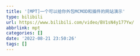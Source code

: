```yaml
---
title: '[MPT]一个可以给你外包MCMOD和插件的网站演示'
type: bilibili
url: https://www.bilibili.com/video/BV1sN4y177Yw/
abbrlink: mpt
categories: []
date: '2022-08-21 23:50:26'
tags: []
---
```

